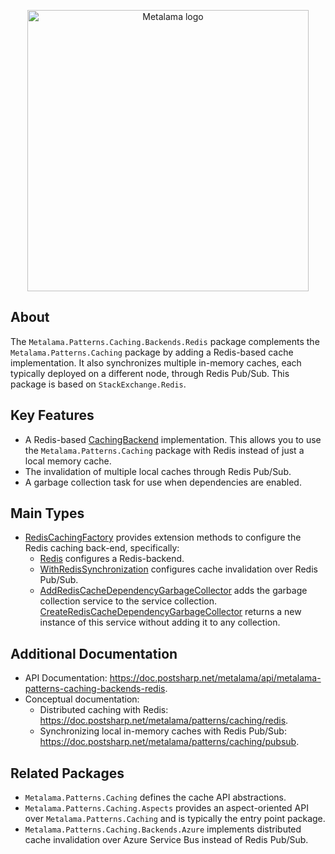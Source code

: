 <p align="center">
<img width="450" src="https://github.com/postsharp/Metalama/raw/master/images/metalama-by-postsharp.svg" alt="Metalama logo" />
</p>

## About

The `Metalama.Patterns.Caching.Backends.Redis` package complements the `Metalama.Patterns.Caching` package by adding a Redis-based cache implementation. It also synchronizes multiple in-memory caches, each typically deployed on a different node, through Redis Pub/Sub. This package is based on `StackExchange.Redis`.

## Key Features

* A Redis-based [CachingBackend](https://doc.postsharp.net/metalama/api/metalama-patterns-caching-backends-cachingbackend) implementation. This allows you to use the `Metalama.Patterns.Caching` package with Redis instead of just a local memory cache.
* The invalidation of multiple local caches through Redis Pub/Sub.
* A garbage collection task for use when dependencies are enabled.

## Main Types

* [RedisCachingFactory](https://doc.postsharp.net/metalama/api/metalama-patterns-caching-backends-redis-rediscachingfactory) provides extension methods to configure the Redis caching back-end, specifically:
    * [Redis](https://doc.postsharp.net/metalama/api/metalama-patterns-caching-backends-redis-rediscachingfactory-redis) configures a Redis-backend.
    * [WithRedisSynchronization](https://doc.postsharp.net/metalama/api/metalama-patterns-caching-backends-redis-rediscachingfactory-withredissynchronization) configures cache invalidation over Redis Pub/Sub.
    * [AddRedisCacheDependencyGarbageCollector](https://doc.postsharp.net/metalama/api/metalama-patterns-caching-backends-redis-rediscachingfactory-addrediscachedependencygarbagecollector) adds the garbage collection service to the service collection. [CreateRedisCacheDependencyGarbageCollector](https://doc.postsharp.net/metalama/api/metalama-patterns-caching-backends-redis-rediscachingfactory-createrediscachedependencygarbagecollector) returns a new instance of this service without adding it to any collection.

## Additional Documentation

* API Documentation: https://doc.postsharp.net/metalama/api/metalama-patterns-caching-backends-redis.
* Conceptual documentation:
    * Distributed caching with Redis: https://doc.postsharp.net/metalama/patterns/caching/redis.
    * Synchronizing local in-memory caches with Redis Pub/Sub: https://doc.postsharp.net/metalama/patterns/caching/pubsub.

## Related Packages

* `Metalama.Patterns.Caching` defines the cache API abstractions.
* `Metalama.Patterns.Caching.Aspects` provides an aspect-oriented API over `Metalama.Patterns.Caching` and is typically the entry point package.
* `Metalama.Patterns.Caching.Backends.Azure` implements distributed cache invalidation over Azure Service Bus instead of Redis Pub/Sub.
